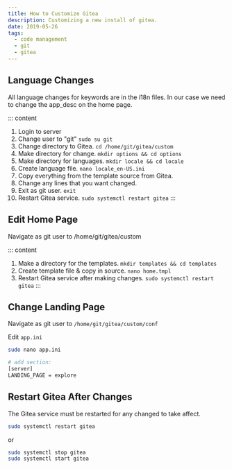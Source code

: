 ```yaml
---
title: How to Customize Gitea
description: Customizing a new install of gitea.
date: 2019-05-26
tags:
  - code management
  - git
  - gitea
---
```


## Language Changes

All language changes for keywords are in the i18n files. In our case we need to change the app_desc on the home page.

::: content

1. Login to server
2. Change user to "git" `sudo su git`
3. Change directory to Gitea. `cd /home/git/gitea/custom`
4. Make directory for change. `mkdir options && cd options`
5. Make directory for languages. `mkdir locale && cd locale`
6. Create language file. `nano locale_en-US.ini`
7. Copy everything from the template source from Gitea.
8. Change any lines that you want changed.
9. Exit as git user. `exit`
10. Restart Gitea service. `sudo systemctl restart gitea`
    :::

## Edit Home Page

Navigate as git user to /home/git/gitea/custom

::: content

1. Make a directory for the templates. `mkdir templates && cd templates`
2. Create template file & copy in source. `nano home.tmpl`
3. Restart Gitea service after making changes. `sudo systemctl restart gitea`
   :::

## Change Landing Page

Navigate as git user to `/home/git/gitea/custom/conf`

Edit `app.ini`

```bash
sudo nano app.ini

# add section:
[server]
LANDING_PAGE = explore
```

## Restart Gitea After Changes

The Gitea service must be restarted for any changed to take affect.

```bash
sudo systemctl restart gitea
```

or

```bash
sudo systemctl stop gitea
sudo systemctl start gitea
```
